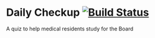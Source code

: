 # Daily Checkup [![Build Status](https://travis-ci.org/DailyCheckup/DailyCheckup.svg?branch=master)](https://travis-ci.org/DailyCheckup/DailyCheckup) 
A quiz to help medical residents study for the Board
